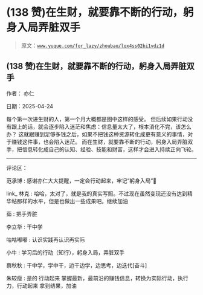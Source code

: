 # (138 赞)在生财，就要靠不断的行动，躬身入局弄脏双手

> 原文：[`www.yuque.com/for_lazy/zhoubao/lqx4ss02bi1vdz1d`](https://www.yuque.com/for_lazy/zhoubao/lqx4ss02bi1vdz1d)

## (138 赞)在生财，就要靠不断的行动，躬身入局弄脏双手

作者： 亦仁

日期：2025-04-24

每个第一次进生财的人，第一个月大概都是图中这样的感受。 但后续如果行动没有跟上的话，就会逐步陷入迷茫和焦虑：信息量太大了，根本消化不完，该怎么办？
这就跟赚到足够多钱之后，如果不把钱这种资源转化成更有意义的事情，对于赚钱这件事，也会陷入迷茫。
而在生财，就要靠不断的行动，躬身入局弄脏双手，把信息转化成自己的认知、经验、技能和财富，这样才会进入持续正向飞轮。

* * *

评论区：

范承博 : 感谢亦仁大大提醒，一定会行动起来，牢记“躬身入局”🥹

link_ 林克 : 哈哈，太对了，就是我的真实写照。不过现在虽然变现还没有达到精华帖那样的水平，但是也做出一些成果吧。继续加油

茹 : 把手弄脏

李立华 : 干中学

咕咕嘟嘟 : 认识实践再认识再实际

小牛 : 学习后的行动（知行），躬身入局，弄脏双手

蔡秋秋 : 干中学，学中干，边干边学，边思考，边迭代[奋斗]

朱较瘦 : 是的 行动起来 掌握最新，最前沿的赚钱信息，转换为实际行动，执行力，行动起来 拿到结果，加油